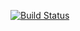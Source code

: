 [![Build Status](https://travis-ci.org/cloudsdaleapp/Cloudsdale-Java.png)](https://travis-ci.org/cloudsdaleapp/Cloudsdale-Java)